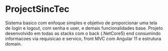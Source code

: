 # ProjectSincTec
Sistema basico com enfoque simples e objetivo de proporcionar uma tela de login e logout, com senha e user, e demais funcionalidades base. Projeto desenvolvido em todas as stacks com o back (.NetCore5) end consumindo informacoes via requisicao e servico, front MVC com Angular 11 e estrutura domain.
